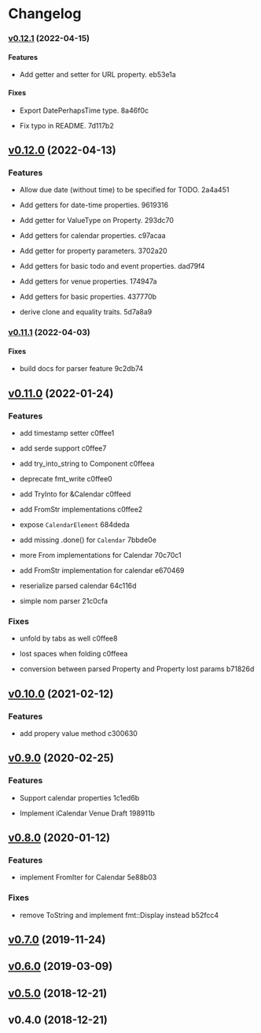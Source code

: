 # Changelog

### [v0.12.1](https://github.com/hoodie/icalendar-rs/compare/v0.12.0...v0.12.1) (2022-04-15)


#### Features

* Add getter and setter for URL property.
 eb53e1a


#### Fixes

* Export DatePerhapsTime type.
 8a46f0c

* Fix typo in README.
 7d117b2


## [v0.12.0](https://github.com/hoodie/icalendar-rs/compare/v0.11.1...v0.12.0) (2022-04-13)


### Features

* Allow due date (without time) to be specified for TODO.
 2a4a451

* Add getters for date-time properties.
 9619316

* Add getter for ValueType on Property.
 293dc70

* Add getters for calendar properties.
 c97acaa

* Add getter for property parameters.
 3702a20

* Add getters for basic todo and event properties.
 dad79f4

* Add getters for venue properties.
 174947a

* Add getters for basic properties.
 437770b

* derive clone and equality traits.
 5d7a8a9


### [v0.11.1](https://github.com/hoodie/icalendar-rs/compare/v0.11.0...v0.11.1) (2022-04-03)


#### Fixes

* build docs for parser feature
 9c2db74


## [v0.11.0](https://github.com/hoodie/icalendar-rs/compare/v0.10.0...v0.11.0) (2022-01-24)


### Features

* add timestamp setter
 c0ffee1

* add serde support
 c0ffee7

* add try_into_string to Component
 c0ffeea

* deprecate fmt_write
 c0ffee0

* add TryInto<String> for &Calendar
 c0ffeed

* add FromStr implementations
 c0ffee2

* expose `CalendarElement`
 684deda

* add missing .done() for `Calendar`
 7bbde0e

* more From implementations for Calendar
 70c70c1

* add FromStr implementation for calendar
 e670469

* reserialize parsed calendar
 64c116d

* simple nom parser
 21c0cfa


### Fixes

* unfold by tabs as well
 c0ffee8

* lost spaces when folding
 c0ffeea

* conversion between parsed Property and Property lost params
 b71826d


## [v0.10.0](https://github.com/hoodie/icalendar-rs/compare/v0.9.0...v0.10.0) (2021-02-12)


### Features

* add propery value method
 c300630


## [v0.9.0](https://github.com/hoodie/icalendar-rs/compare/v0.8.0...v0.9.0) (2020-02-25)


### Features

* Support calendar properties
 1c1ed6b

* Implement iCalendar Venue Draft
 198911b


## [v0.8.0](https://github.com/hoodie/icalendar-rs/compare/v0.7.0...v0.8.0) (2020-01-12)


### Features

* implement FromIter for Calendar
 5e88b03


### Fixes

* remove ToString and implement fmt::Display instead
 b52fcc4


## [v0.7.0](https://github.com/hoodie/icalendar-rs/compare/v0.6.0...v0.7.0) (2019-11-24)


## [v0.6.0](https://github.com/hoodie/icalendar-rs/compare/v0.5.0...v0.6.0) (2019-03-09)


## [v0.5.0](https://github.com/hoodie/icalendar-rs/compare/v0.4.0...v0.5.0) (2018-12-21)


## v0.4.0 (2018-12-21)

